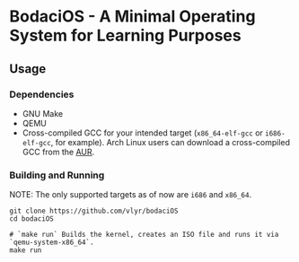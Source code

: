 # BodaciOS - A Minimal Operating System for Learning Purposes

## Usage

### Dependencies
* GNU Make
* QEMU
* Cross-compiled GCC for your intended target (`x86_64-elf-gcc` or `i686-elf-gcc`, for example). Arch Linux users can download a cross-compiled GCC from the [AUR](https://aur.archlinux.org/packages?K=elf-gcc).

### Building and Running

NOTE: The only supported targets as of now are `i686` and `x86_64`.
```
git clone https://github.com/vlyr/bodaciOS
cd bodaciOS

# `make run` Builds the kernel, creates an ISO file and runs it via `qemu-system-x86_64`.
make run
```
